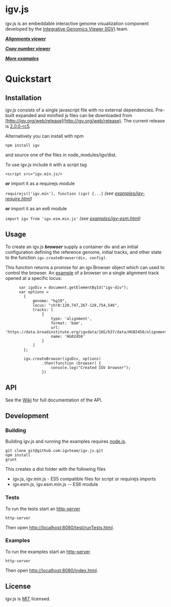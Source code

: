 igv.js
=======


igv.js is an embeddable interactive genome visualization component developed by the 
 [Integrative Genomics Viewer (IGV)](https://igv.org) team.
 
***[Alignments viewer](http://igv.org/web/test/examples/bam.html)***

***[Copy number viewer](http://igv.org/web/test/examples/copyNumber.html)***

***[More examples](http://igv.org/web/test/examples)***
 
# Quickstart

## Installation
igv.js consists of a single javascript file with no external dependencies.  Pre-built expanded and minified js files 
can be downloaded from [http://igv.org/web/release](http://igv.org/web/release).    The current  release is
 [2.0.0-rc5](http://igv.org/web/release/2.0.0-rc5/dist/).  
 
 Alternatively you can install with npm  
 
 ```npm install igv```

and source one of the files in node_modules/igv/dist.

To use igv.js include it with a script tag

````<script src="igv.min.js/>````

***or*** import it as a requirejs module 

```requirejs(['igv.min'], function (igv) {...}```   *(see [examples/igv-require.html](http://igv.org/web/release/2.0.0-rc5/examples/igv-require.html))*

***or*** import it as an es6 module 

```import igv from 'igv.esm.min.js'```  *(see [examples/igv-esm.html](http://igv.org/web/release/2.0.0-rc5/examples/igv-esm.html))*



## Usage

To create an igv.js ***browser*** supply a container div 
and an initial configuration defining the reference genome, initial tracks, and other state to the 
function ```igv.createBrowser(div, config)```.  

This function returns a promise for an igv.Browser object which can used to control the browser.  An 
[example](http://igv.org/web/release/2.0.0-rc5/examples/bam.html) of
a browser on a single alignment track opened at a specific locus:

```
      var igvDiv = document.getElementById("igv-div");
      var options =
        {
            genome: "hg19",
            locus: "chr8:128,747,267-128,754,546",
            tracks: [
                {
                    type: 'alignment',
                    format: 'bam',
                    url: 'https://data.broadinstitute.org/igvdata/1KG/b37/data/HG02450/alignment/HG02450.mapped.ILLUMINA.bwa.ACB.low_coverage.20120522.bam',
                    name: 'HG02450'
                }
            ]
        };

        igv.createBrowser(igvDiv, options)
                .then(function (browser) {
                    console.log("Created IGV browser");
                })
```

## API

See the [Wiki](https://github.com/igvteam/igv.js/wiki) for full documentation of the API.


## Development

### Building

Building igv.js and running the examples requires [node.js](https://nodejs.org/).


```  
git clone git@github.com:igvteam/igv.js.git
npm install
grunt
```

This creates a dist folder with the following files

* igv.js, igv.min.js - ES5 compatible files for script or requirejs imports
* igv.esm.js,  igv.esm.min.js --  ES6 module 


### Tests

To run the tests start an [http-server](https://www.npmjs.com/package/http-server)

    http-server

Then open [http://localhost:8080/test/runTests.html](http://localhost:8080/test/runTests.html).


### Examples

To run the examples start an [http-server](https://www.npmjs.com/package/http-server)

    http-server

Then open [http://localhost:8080/index.html](http://localhost:8080/index.html).


## License

igv.js is [MIT](/LICENSE) licensed.

[documentation]: https://github.com/igvteam/igv.js/wiki
[examples]: http://igv.org/web/test/examples